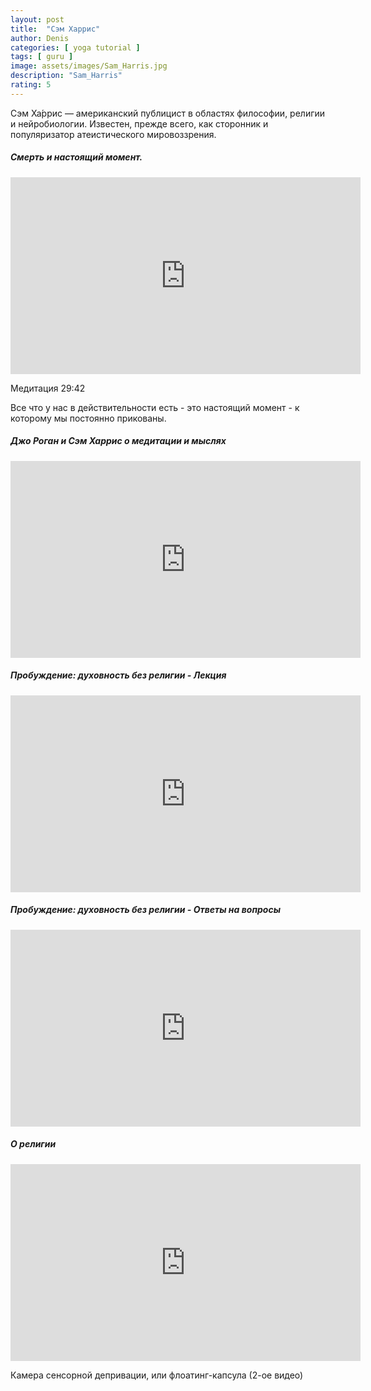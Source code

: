 ```yaml
---
layout: post
title:  "Сэм Харрис"
author: Denis
categories: [ yoga tutorial ]
tags: [ guru ]
image: assets/images/Sam_Harris.jpg
description: "Sam_Harris"
rating: 5
---
```


Сэм Ха́ррис — американский публицист в областях философии, религии и нейробиологии. Известен, прежде всего, как сторонник и популяризатор атеистического мировоззрения.



##### Смерть и настоящий момент.
<iframe width="560" height="315" src="https://www.youtube.com/embed/iZXw3eGRpR4" frameborder="0" allow="accelerometer; autoplay; encrypted-media; gyroscope; picture-in-picture" allowfullscreen></iframe>

Медитация 29:42

Все что у нас в действительности есть - это настоящий момент - к которому мы постоянно прикованы.


##### Джо Роган и Сэм Харрис о медитации и мыслях
<iframe width="560" height="315" src="https://www.youtube.com/embed/g6f5RkziQwM" frameborder="0" allow="accelerometer; autoplay; encrypted-media; gyroscope; picture-in-picture" allowfullscreen></iframe>


##### Пробуждение: духовность без религии - Лекция
<iframe width="560" height="315" src="https://www.youtube.com/embed/EkAnn9cma6g" frameborder="0" allow="accelerometer; autoplay; encrypted-media; gyroscope; picture-in-picture" allowfullscreen></iframe>


##### Пробуждение: духовность без религии - Ответы на вопросы
<iframe width="560" height="315" src="https://www.youtube.com/embed/uwmGzh--4Yw" frameborder="0" allow="accelerometer; autoplay; encrypted-media; gyroscope; picture-in-picture" allowfullscreen></iframe>


##### О религии
<iframe width="560" height="315" src="https://www.youtube.com/embed/aodQZ3dw-ts" frameborder="0" allow="accelerometer; autoplay; encrypted-media; gyroscope; picture-in-picture" allowfullscreen></iframe>


Камера сенсорной депривации, или флоатинг-капсула (2-ое видео)
